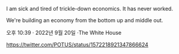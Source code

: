 I am sick and tired of trickle-down economics. It has never worked.

We're building an economy from the bottom up and middle out.

오후 10:39 · 2022년 9월 20일
·The White House

https://twitter.com/POTUS/status/1572218921347866624
